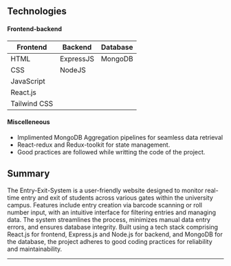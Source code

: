 ## Technologies

#### Frontend-backend

| Frontend              |   Backend     |  Database  |
|-----------------------|---------------|------------|
|  HTML                 |   ExpressJS   |  MongoDB   |
|  CSS                  |   NodeJS      |
|  JavaScript           |   
|  React.js             |
|  Tailwind CSS         |

#### Miscelleneous

* Implimented MongoDB Aggregation pipelines for seamless data retrieval
* React-redux and Redux-toolkit for state management.
* Good practices are followed while writting the code of the project.

## Summary

The Entry-Exit-System is a user-friendly website designed to monitor real-time entry and exit of students across various gates within the university campus. Features include entry creation via barcode scanning or roll number input, with an intuitive interface for filtering entries and managing data. The system streamlines the process, minimizes manual data entry errors, and ensures database integrity. Built using a tech stack comprising React.js for frontend, Express.js and Node.js for backend, and MongoDB for the database, the project adheres to good coding practices for reliability and maintainability.

---
